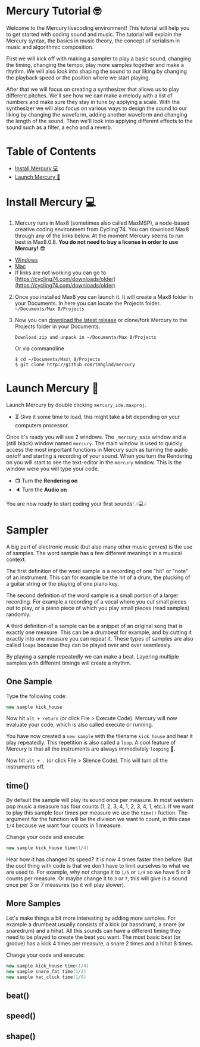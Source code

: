 
# Mercury Tutorial 🤓

Welcome to the Mercury livecoding environment! This tutorial will help you to get started with coding sound and music. The tutorial will explain the Mercury syntax, the basics in music theory, the concept of serialism in music and algorithmic composition.

First we will kick off with making a sampler to play a basic sound, changing the timing, changing the tempo, play more samples together and make a rhythm. We will also look into shaping the sound to our liking by changing the playback speed or the position where we start playing.

After that we will focus on creating a synthesizer that allows us to play different pitches. We'll see how we can make a melody with a list of numbers and make sure they stay in tune by applying a scale. With the synthesizer we will also focus on various ways to design the sound to our liking by changing the waveform, adding another waveform and changing the length of the sound. Then we'll look into applying different effects to the sound such as a filter, a echo and a reverb.

# Table of Contents

- [Install Mercury 💻](#install-mercury-💻)
- [Launch Mercury 🚀](#launch-mercury-🚀)

# Install Mercury 💻

1. Mercury runs in Max8 (sometimes also called MaxMSP), a node-based creative coding environment from Cycling'74. You can download Max8 through any of the links below. At the moment Mercury seems to run best in Max8.0.8. **You do not need to buy a license in order to use Mercury!** :sunglasses: 

- [Windows](https://akiaj5esl75o5wbdcv2a-maxmspjitter.s3.amazonaws.com/Max808_x64_190808.zip)
- [Mac](https://akiaj5esl75o5wbdcv2a-maxmspjitter.s3.amazonaws.com/Max808_190808.dmg)
- If links are not working you can go to [https://cycling74.com/downloads/older](https://cycling74.com/downloads/older)

2. Once you installed Max8 you can launch it. It will create a Max8 folder in your Documents. In here you can locate the Projects folder. `~/Documents/Max 8/Projects`

3. Now you can [download the latest release](https://github.com/tmhglnd/mercury/releases) or clone/fork Mercury to the Projects folder in your Documents.

	```
	Download zip and unpack in ~/Documents/Max 8/Projects
	```
	Or via commandline
	```
	$ cd ~/Documents/Max\ 8/Projects
	$ git clone http://github.com/tmhglnd/mercury
	```

# Launch Mercury 🚀

Launch Mercury by double clicking `mercury_ide.maxproj`.

- ⏳ Give it some time to load, this might take a bit depending on your computers processor.

Once it's ready you will see 2 windows. The `_mercury_main` window and a (still black) window named `mercury`. The main window is used to quickly access the most important functions in Mercury such as turning the audio on/off and starting a recording of your sound. When you turn the Rendering on you will start to see the text-editor in the `mercury` window. This is the window were you will type your code.

<!-- 
## _mercury_main window

The main window is used to quickly access some of the most important functions in Mercury. From here you can do the following:

- Enable Rendering
	- Turn the rendering on/off, this will show the text-editor in the `mercury` window, and also optionally show the visuals when you choose to code those.
- Enable Audio
	- Turn the audio on/off, this will turn the audio processing which allows you to hear the sound that is generated.
- Volume
	- Adjust the volume with the slider if necessary.
- Auto Log Code
	- Turn the code logging mode on/off. This will store a .txt of your code every time you execute it.
- Start Record Audio 
	- Start a recording of the sound that you currently hear. Click again to stop the recording. The file is stored in your Documents in the folder Mercury.
- Show Variables
- Show Audiofiles
- Use External Editor -->

- 📺 Turn the **Rendering on**
- 🔈 Turn the **Audio on**

You are now ready to start coding your first sounds! 🎶💻🎶

# Sampler

A big part of electronic music (but also many other music genres) is the use of samples. The word sample has a few different meanings in a musical context. 

The first definition of the word sample is a recording of one "hit" or "note" of an instrument. This can for example be the hit of a drum, the plucking of a guitar string or the playing of one piano key. 

The second definition of the word sample is a small portion of a larger recording. For example a recording of a vocal where you cut small pieces out to play, or a piano piece of which you play small pieces (read samples) randomly. 

A third definition of a sample can be a snippet of an original song that is exactly one measure. This can be a drumbeat for example, and by cutting it exactly into one measure you can repeat it. These types of samples are also called `loops` because they can be played over and over seamlessly. 

By playing a sample repeatedly we can make a beat. Layering multiple samples with different timings will create a rhythm. 

## One Sample

Type the following code: 

```c++
new sample kick_house
```

Now hit `alt + return` (or click File > Execute Code). Mercury will now evaluate your code, which is also called execute or running.

You have now created a `new sample` with the filename `kick_house` and hear it play repeatedly. This repetition is also called a `loop`. A cool feature of Mercury is that all the instruments are always immediately `looping` 🔁.

Now hit `alt + .` (or click File > Silence Code). This will turn all the instruments off.

## time()

By default the sample will play its sound once per measure. In most western pop music a measure has four counts (1, 2, 3, 4, 1, 2, 3, 4, 1, etc.). If we want to play this sample four times per measure we use the `time()` fuction. The argument for the function will be the division we want to count, in this case `1/4` because we want four counts in 1 measure.

Change your code and execute:

```c++
new sample kick_house time(1/4)
```

Hear how it has changed its speed? It is now 4 times faster then before. But the cool thing with code is that we don't have to limit ourselves to what we are used to. For example, why not change it to `1/5` or `1/9` so we have 5 or 9 counts per measure. Or maybe change it to `3` or `7`, this will give is a sound once per 3 or 7 measures (so it will play slower).

## More Samples

Let's make things a bit more interesting by adding more samples. For example a drumbeat usually consists of a kick (or bassdrum), a snare (or snaredrum) and a hihat. All this sounds can have a different timing they need to be played to create the beat you want. The most basic beat (or groove) has a kick 4 times per measure, a snare 2 times and a hihat 8 times.

Change your code and execute:
```c++
new sample kick_house time(1/4)
new sample snare_fat time(1/2)
new sample hat_click time(1/8)
```

## beat()

## 

## speed()

## shape()

## 